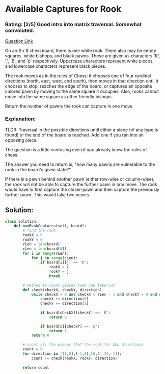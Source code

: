 # Available Captures for Rook  
### Rating: [2/5] Good intro into matrix traversal. Somewhat convoluted.

[Question Link](https://leetcode.com/problems/available-captures-for-rook/)  

On an 8 x 8 chessboard, there is one white rook.  There also may be empty squares, white bishops, and black pawns.  These are given as characters 'R', '.', 'B', and 'p' respectively. Uppercase characters represent white pieces, and lowercase characters represent black pieces.  

The rook moves as in the rules of Chess: it chooses one of four cardinal directions (north, east, west, and south), then moves in that direction until it chooses to stop, reaches the edge of the board, or captures an opposite colored pawn by moving to the same square it occupies.  Also, rooks cannot move into the same square as other friendly bishops.  

Return the number of pawns the rook can capture in one move.  

### Explanation:
TLDR: Traversal in the possible directions until either a piece (of any type is found) or the end of the board is reached.  Add one if you ran into an opposing piece.  

The question is a little confusing even if you already know the rules of chess.

The answer you need to return is, "how many pawns are vulnerable to the rook in the board's given state?"

If there is a pawn behind another pawn (either row-wise or column-wise), the rook will not be able to capture the further pawn in one move. The rook would have to first capture the closer-pawn and then capture the previously further pawn. This would take two moves.

## Solution:
```Python
class Solution:
    def numRookCaptures(self, board):
        # find the rook
        rookX = 0
        rookY = 0
        rLen = len(board)
        cLen = len(board[0])
        for i in range(rLen):
            for j in range(cLen):
                if board[i][j] == 'R':
                    rookX = i
                    rookY = j
                    break
    
        # method to count pieces rook can take out
        def check(checkX, checkY, direction):
            while checkX > 0 and checkX < rLen - 1 and checkY > 0 and checkY < cLen - 1:
                checkX += direction[0]
                checkY += direction[1]
                
                if board[checkX][checkY] == 'B':
                    return 0
                
                if board[x][checkY] == 'p':
                    return 1
            return 0
        
        # count all the pieces that the rook for ALL directions
        count = 0
        for direction in [[1,0],[-1,0],[0,1],[0,-1]]:
            count += check(rookX, rookY, direction)
        
        return count
```
